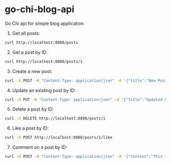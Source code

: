 # go-chi-blog-api
Go Chi api for simple blog application

1. Get all posts:
```bash
curl http://localhost:8080/posts
```

2. Get a post by ID:
```bash
curl http://localhost:8080/posts/1
```

3. Create a new post:
```bash
curl -X POST -H "Content-Type: application/json" -d '{"title":"New Post","content":"This is a new post"}' http://localhost:8080/posts
```

4. Update an existing post by ID:
```bash
curl -X PUT -H "Content-Type: application/json" -d '{"title":"Updated Post","content":"This is an updated post"}' http://localhost:8080/posts/1
```

5. Delete a post by ID:
```bash
curl -X DELETE http://localhost:8080/posts/1
```

6. Like a post by ID:
```bash
curl -X POST http://localhost:8080/posts/1/like
```

7. Comment on a post by ID:
```bash
curl -X POST -H "Content-Type: application/json" -d '{"content":"This is a new comment"}' http://localhost:8080/posts/1/comment
```
